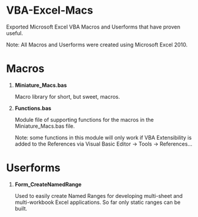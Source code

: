 # VBA-Excel-Macs
Exported Microsoft Excel VBA Macros and Userforms that have proven useful.

Note: All Macros and Userforms were created using Microsoft Excel 2010.

# Macros
1. **Miniature_Macs.bas**

    Macro library for short, but sweet, macros.

2. **Functions.bas**

    Module file of supporting functions for the macros in the Miniature_Macs.bas file.
    
    Note: some functions in this module will only work if VBA Extensibility is added to the References via Visual Basic Editor -> Tools -> References...


# Userforms
1. **Form_CreateNamedRange**

    Used to easily create Named Ranges for developing multi-sheet and multi-workbook Excel applications. So far only static ranges can be built.
